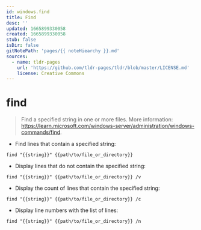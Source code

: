 ```yaml
---
id: windows.find
title: Find
desc: ''
updated: 1665899330058
created: 1665899330058
stub: false
isDir: false
gitNotePath: 'pages/{{ noteHiearchy }}.md'
sources:
  - name: tldr-pages
    url: 'https://github.com/tldr-pages/tldr/blob/master/LICENSE.md'
    license: Creative Commons
---
```

# find

> Find a specified string in one or more files.
> More information: <https://learn.microsoft.com/windows-server/administration/windows-commands/find>.

- Find lines that contain a specified string:

`find "{{string}}" {{path/to/file_or_directory}}`

- Display lines that do not contain the specified string:

`find "{{string}}" {{path/to/file_or_directory}} /v`

- Display the count of lines that contain the specified string:

`find "{{string}}" {{path/to/file_or_directory}} /c`

- Display line numbers with the list of lines:

`find "{{string}}" {{path/to/file_or_directory}} /n`

